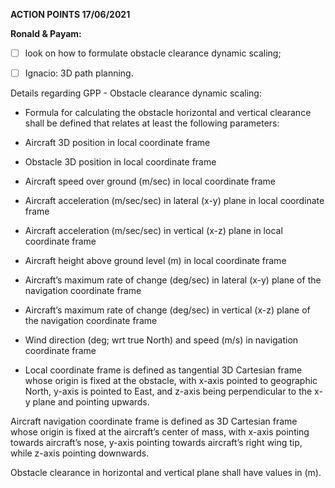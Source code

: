 **ACTION POINTS 17/06/2021** 

 

**Ronald & Payam:** 

- [ ] look on how to formulate obstacle clearance dynamic scaling;

- [ ] Ignacio: 3D path planning. 

 

Details regarding GPP - Obstacle clearance dynamic scaling:

 

- Formula for calculating the obstacle horizontal and vertical clearance shall be defined that relates at least the following parameters:

- Aircraft 3D position in local coordinate frame 
- Obstacle 3D position in local coordinate frame
- Aircraft speed over ground (m/sec) in local coordinate frame 
- Aircraft acceleration (m/sec/sec) in lateral (x-y) plane in local coordinate frame 
- Aircraft acceleration (m/sec/sec) in vertical (x-z) plane in local coordinate frame 
- Aircraft height above ground level (m) in local coordinate frame 
- Aircraft’s maximum rate of change (deg/sec) in lateral (x-y) plane of the navigation coordinate frame 
- Aircraft’s maximum rate of change (deg/sec) in vertical (x-z) plane of the navigation coordinate frame 
- Wind direction (deg; wrt true North) and speed (m/s) in navigation coordinate frame 
- Local coordinate frame is defined as tangential 3D Cartesian frame whose origin is fixed at the obstacle, with x-axis pointed to geographic North, y-axis is pointed to East, and z-axis being perpendicular to the x-y plane and pointing upwards.

 

Aircraft navigation coordinate frame is defined as 3D Cartesian frame whose origin is fixed at the aircraft’s center of mass, with x-axis pointing towards aircraft’s nose, y-axis pointing towards aircraft’s right wing tip, while z-axis pointing downwards.

 

Obstacle clearance in horizontal and vertical plane shall have values in (m).